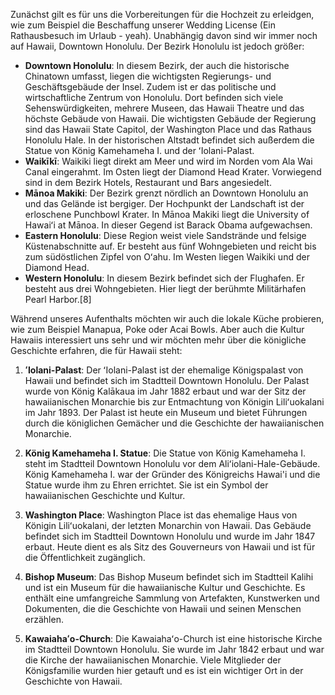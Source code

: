 Zunächst gilt es für uns die Vorbereitungen für die Hochzeit zu erleidgen, wie zum Beispiel die Beschaffung unserer Wedding License (Ein Rathausbesuch im Urlaub - yeah). 
Unabhängig davon sind wir immer noch auf Hawaii, Downtown Honolulu. Der Bezirk Honolulu ist jedoch größer:

- **Downtown Honolulu**: In diesem Bezirk, der auch die historische Chinatown umfasst, liegen die wichtigsten Regierungs- und Geschäftsgebäude der Insel. Zudem ist er das politische und wirtschaftliche Zentrum von Honolulu. Dort befinden sich viele Sehenswürdigkeiten, mehrere Museen, das Hawaii Theatre und das höchste Gebäude von Hawaii. Die wichtigsten Gebäude der Regierung sind das Hawaii State Capitol, der Washington Place und das Rathaus Honolulu Hale. In der historischen Altstadt befindet sich außerdem die Statue von König Kamehameha I. und der ʻIolani-Palast.
- **Waikīkī**: Waikiki liegt direkt am Meer und wird im Norden vom Ala Wai Canal eingerahmt. Im Osten liegt der Diamond Head Krater. Vorwiegend sind in dem Bezirk Hotels, Restaurant und Bars angesiedelt.
- **Mānoa Makiki**: Der Bezirk grenzt nördlich an Downtown Honolulu an und das Gelände ist bergiger. Der Hochpunkt der Landschaft ist der erloschene Punchbowl Krater. In Mānoa Makiki liegt die University of Hawaiʻi at Mānoa. In dieser Gegend ist Barack Obama aufgewachsen.
- **Eastern Honolulu**: Diese Region weist viele Sandstrände und felsige Küstenabschnitte auf. Er besteht aus fünf Wohngebieten und reicht bis zum südöstlichen Zipfel von Oʻahu. Im Westen liegen Waikiki und der Diamond Head.
- **Western Honolulu**: In diesem Bezirk befindet sich der Flughafen. Er besteht aus drei Wohngebieten. Hier liegt der berühmte Militärhafen Pearl Harbor.[8]


Während unseres Aufenthalts möchten wir auch die lokale Küche probieren, wie zum Beispiel Manapua, Poke oder Acai Bowls. Aber auch die Kultur Hawaiis interessiert uns sehr und wir möchten mehr über die königliche Geschichte erfahren, die für Hawaii steht:

1. **ʻIolani-Palast**: Der ʻIolani-Palast ist der ehemalige Königspalast von Hawaii und befindet sich im Stadtteil Downtown Honolulu. Der Palast wurde von König Kalākaua im Jahr 1882 erbaut und war der Sitz der hawaiianischen Monarchie bis zur Entmachtung von Königin Liliʻuokalani im Jahr 1893. Der Palast ist heute ein Museum und bietet Führungen durch die königlichen Gemächer und die Geschichte der hawaiianischen Monarchie.

1. **König Kamehameha I. Statue**: Die Statue von König Kamehameha I. steht im Stadtteil Downtown Honolulu vor dem Aliʻiolani-Hale-Gebäude. König Kamehameha I. war der Gründer des Königreichs Hawai'i und die Statue wurde ihm zu Ehren errichtet. Sie ist ein Symbol der hawaiianischen Geschichte und Kultur.

1. **Washington Place**: Washington Place ist das ehemalige Haus von Königin Liliʻuokalani, der letzten Monarchin von Hawaii. Das Gebäude befindet sich im Stadtteil Downtown Honolulu und wurde im Jahr 1847 erbaut. Heute dient es als Sitz des Gouverneurs von Hawaii und ist für die Öffentlichkeit zugänglich.

1. **Bishop Museum**: Das Bishop Museum befindet sich im Stadtteil Kalihi und ist ein Museum für die hawaiianische Kultur und Geschichte. Es enthält eine umfangreiche Sammlung von Artefakten, Kunstwerken und Dokumenten, die die Geschichte von Hawaii und seinen Menschen erzählen.

1. **Kawaiahaʻo-Church**: Die Kawaiahaʻo-Church ist eine historische Kirche im Stadtteil Downtown Honolulu. Sie wurde im Jahr 1842 erbaut und war die Kirche der hawaiianischen Monarchie. Viele Mitglieder der Königsfamilie wurden hier getauft und es ist ein wichtiger Ort in der Geschichte von Hawaii.



